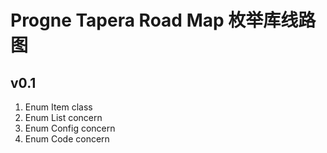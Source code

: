# Progne Tapera Road Map 枚举库线路图

## v0.1
1. Enum Item class
2. Enum List concern
3. Enum Config concern
4. Enum Code concern
